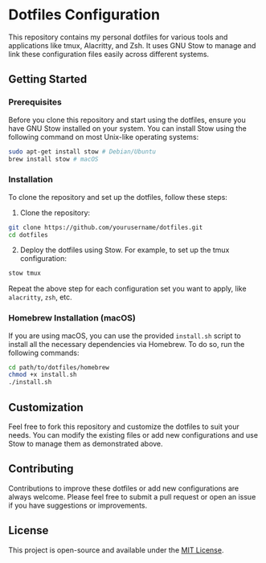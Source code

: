 # Dotfiles Configuration

This repository contains my personal dotfiles for various tools and applications like tmux, Alacritty, and Zsh. It uses GNU Stow to manage and link these configuration files easily across different systems.

## Getting Started

### Prerequisites

Before you clone this repository and start using the dotfiles, ensure you have GNU Stow installed on your system. You can install Stow using the following command on most Unix-like operating systems:

```bash
sudo apt-get install stow # Debian/Ubuntu
brew install stow # macOS
```

### Installation

To clone the repository and set up the dotfiles, follow these steps:

1. Clone the repository:

```bash
git clone https://github.com/yourusername/dotfiles.git
cd dotfiles
```

2. Deploy the dotfiles using Stow. For example, to set up the tmux configuration:

```bash
stow tmux
```

Repeat the above step for each configuration set you want to apply, like `alacritty`, `zsh`, etc.

### Homebrew Installation (macOS)

If you are using macOS, you can use the provided `install.sh` script to install all the necessary dependencies via Homebrew. To do so, run the following commands:

```bash
cd path/to/dotfiles/homebrew
chmod +x install.sh
./install.sh
```

## Customization

Feel free to fork this repository and customize the dotfiles to suit your needs. You can modify the existing files or add new configurations and use Stow to manage them as demonstrated above.

## Contributing

Contributions to improve these dotfiles or add new configurations are always welcome. Please feel free to submit a pull request or open an issue if you have suggestions or improvements.

## License

This project is open-source and available under the [MIT License](LICENSE).
